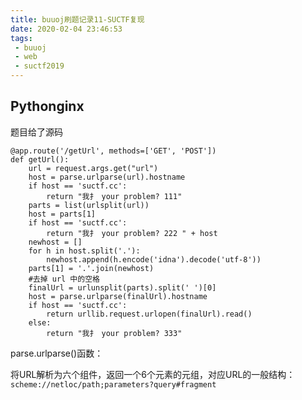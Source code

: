 ```yaml
---
title: buuoj刷题记录11-SUCTF复现
date: 2020-02-04 23:46:53
tags:
 - buuoj
 - web
 - suctf2019
---
```


## Pythonginx

题目给了源码

```
@app.route('/getUrl', methods=['GET', 'POST'])
def getUrl():
    url = request.args.get("url")
    host = parse.urlparse(url).hostname
    if host == 'suctf.cc':
        return "我扌 your problem? 111"
    parts = list(urlsplit(url))
    host = parts[1]
    if host == 'suctf.cc':
        return "我扌 your problem? 222 " + host
    newhost = []
    for h in host.split('.'):
        newhost.append(h.encode('idna').decode('utf-8'))
    parts[1] = '.'.join(newhost)
    #去掉 url 中的空格
    finalUrl = urlunsplit(parts).split(' ')[0]
    host = parse.urlparse(finalUrl).hostname
    if host == 'suctf.cc':
        return urllib.request.urlopen(finalUrl).read()
    else:
        return "我扌 your problem? 333"
```

parse.urlparse()函数：

将URL解析为六个组件，返回一个6个元素的元组，对应URL的一般结构：`scheme://netloc/path;parameters?query#fragment`



